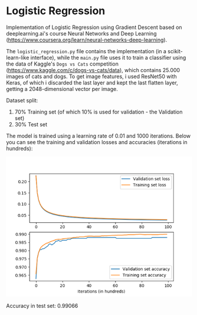 # Logistic Regression

Implementation of Logistic Regression using Gradient Descent based on deeplearning.ai's course Neural Networks and Deep Learning (https://www.coursera.org/learn/neural-networks-deep-learning).

The `logistic_regression.py` file contains the implementation (in a scikit-learn-like interface), while the `main.py` file uses it to train a classifier using the data of Kaggle's `Dogs vs Cats` competition (https://www.kaggle.com/c/dogs-vs-cats/data), which contains 25.000 images of cats and dogs. To get image features, i used ResNet50 with Keras, of which i discarded the last layer and kept the last flatten layer, getting a 2048-dimensional vector per image.

Dataset split:
1. 70% Training set (of which 10% is used for validation - the Validation set)
2. 30% Test set

The model is trained using a learning rate of 0.01 and 1000 iterations. Below you can see the training and validation losses and accuracies (iterations in hundreds):

![Alt text](loss_accuracy_plot.png?raw=true "Loss and Accuracy curve")

Accuracy in test set: 0.99066